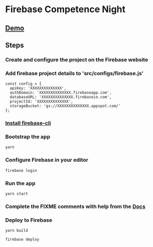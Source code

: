# Firebase Competence Night

## [Demo](https://fir-competence-night.web.app/)

## Steps

###  Create and configure the project on the Firebase website

### Add firebase project details to 'src/configs/firebase.js'
```
const config = {
  apiKey: 'XXXXXXXXXXXXXX',
  authDomain: 'XXXXXXXXXXXXXX.firebaseapp.com',
  databaseURL: 'XXXXXXXXXXXXXX.firebaseio.com',
  projectId: 'XXXXXXXXXXXXXX',
  storageBucket: 'gs://XXXXXXXXXXXXXX.appspot.com/'
};
```

### [Install firebase-cli](https://firebase.google.com/docs/cli)

### Bootstrap the app

 `yarn`

### Configure Firebase in your editor

`
firebase login
`

### Run the app

 `yarn start`

### Complete the FIXME comments with help from the [Docs](https://firebase.google.com/docs/guides)

### Deploy to Firebase

`yarn build`

`firebase deploy`
